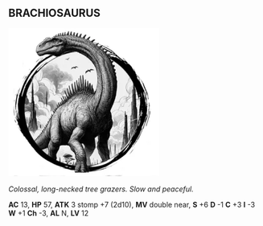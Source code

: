 ## BRACHIOSAURUS

![](images/brachiosaurus.webp)

_Colossal, long-necked tree grazers. Slow and peaceful._

**AC** 13, **HP** 57, **ATK** 3 stomp +7 (2d10), **MV** double near, **S** +6 **D** -1 **C** +3 **I** -3 **W** +1 **Ch** -3, **AL** N, **LV** 12


